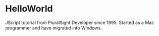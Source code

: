 # HelloWorld
JScript tutorial from PluralSight
Developer since 1995. Started as a Mac programmer and have migrated into Windows.

